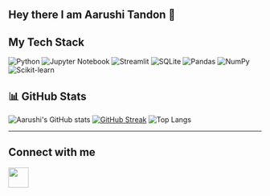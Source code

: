 ## Hey there I am Aarushi Tandon 👋

## My Tech Stack

![Python](https://img.shields.io/badge/Python-3670A0?style=for-the-badge&logo=python&logoColor=fff)
![Jupyter Notebook](https://img.shields.io/badge/Jupyter-F37626?style=for-the-badge&logo=jupyter&logoColor=white)
![Streamlit](https://img.shields.io/badge/Streamlit-FF4B4B?style=for-the-badge&logo=streamlit&logoColor=white)
![SQLite](https://img.shields.io/badge/SQLite-003B57?style=for-the-badge&logo=sqlite&logoColor=white)
![Pandas](https://img.shields.io/badge/Pandas-150458?style=for-the-badge&logo=pandas&logoColor=white)
![NumPy](https://img.shields.io/badge/NumPy-013243?style=for-the-badge&logo=numpy&logoColor=white)
![Scikit-learn](https://img.shields.io/badge/scikit--learn-F7931E?style=for-the-badge&logo=scikit-learn&logoColor=white)

## 📊 GitHub Stats

![Aarushi's GitHub stats](https://github-readme-stats.vercel.app/api?username=aarushitandon0&show_icons=true&theme=radical)
[![GitHub Streak](https://github-readme-streak-stats.herokuapp.com/?user=aarushitandon0&theme=radical)](https://git.io/streak-stats)
 ![Top Langs](https://github-readme-stats.vercel.app/api/top-langs/?username=aarushitandon0&layout=compact&theme=radical) 

---

## Connect with me

<p align="left">
  <a href="https://www.linkedin.com/in/aarushi-tandon-bb6351332" target="_blank">
    <img src="https://cdn.jsdelivr.net/gh/devicons/devicon/icons/linkedin/linkedin-original.svg" width="40" />
  </a>
</p>
<!--
**aarushitandon0/aarushitandon0** is a ✨ _special_ ✨ repository because its `README.md` (this file) appears on your GitHub profile.

Here are some ideas to get you started:

- 🔭 I’m currently working on ...
- 🌱 I’m currently learning ...
- 👯 I’m looking to collaborate on ...
- 🤔 I’m looking for help with ...
- 💬 Ask me about ...
- 📫 How to reach me: ...
- 😄 Pronouns: ...
- ⚡ Fun fact: ...
-->
